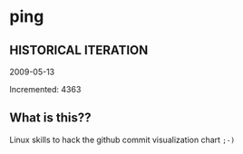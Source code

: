 # ping

## HISTORICAL ITERATION
2009-05-13

Incremented: 4363

## What is this?? 
Linux skills to hack the github commit visualization chart `;-)`
